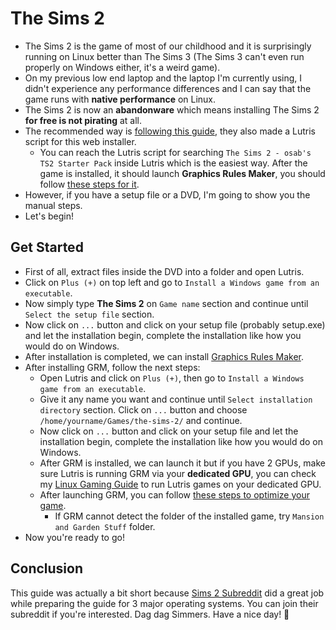 # The Sims 2
- The Sims 2 is the game of most of our childhood and it is surprisingly running on Linux better than The Sims 3 (The Sims 3 can't even run properly on Windows either, it's a weird game).
- On my previous low end laptop and the laptop I'm currently using, I didn't experience any performance differences and I can say that the game runs with **native performance** on Linux.
- The Sims 2 is now an **abandonware** which means installing The Sims 2 **for free is not pirating** at all.
- The recommended way is [following this guide](https://github.com/voicemxil/TS2-Starter-Pack/wiki/Linux-Specifc-Setup-Steps), they also made a Lutris script for this web installer.
  - You can reach the Lutris script for searching `The Sims 2 - osab's TS2 Starter Pack` inside Lutris which is the easiest way. After the game is installed, it should launch **Graphics Rules Maker**, you should follow [these steps for it](https://docs.google.com/document/d/1UT0HX3cO4xLft2KozGypU_N7ZcGQVr-54QD9asFsx5U/edit#heading=h.6jnaz4t6d3vx).
- However, if you have a setup file or a DVD, I'm going to show you the manual steps.
- Let's begin!
## Get Started
- First of all, extract files inside the DVD into a folder and open Lutris.
- Click on `Plus (+)` on top left and go to `Install a Windows game from an executable`.
- Now simply type **The Sims 2** on `Game name` section and continue until `Select the setup file` section.
- Now click on `...` button and click on your setup file (probably setup.exe) and let the installation begin, complete the installation like how you would do on Windows.
- After installation is completed, we can install [Graphics Rules Maker](https://www.simsnetwork.com/tools/graphics-rules-maker).
- After installing GRM, follow the next steps:
  - Open Lutris and click on `Plus (+)`, then go to `Install a Windows game from an executable`.
  - Give it any name you want and continue until `Select installation directory` section. Click on `...` button and choose `/home/yourname/Games/the-sims-2/` and continue.
  - Now click on `...` button and click on your setup file and let the installation begin, complete the installation like how you would do on Windows.
  - After GRM is installed, we can launch it but if you have 2 GPUs, make sure Lutris is running GRM via your **dedicated GPU**, you can check my [Linux Gaming Guide](https://github.com/cutiepenguins/Linux-Gaming-Guide/blob/main/Linux-Gaming-Guide.md#hybrid-graphics) to run Lutris games on your dedicated GPU.
  - After launching GRM, you can follow [these steps to optimize your game](https://docs.google.com/document/d/1UT0HX3cO4xLft2KozGypU_N7ZcGQVr-54QD9asFsx5U/edit#heading=h.6jnaz4t6d3vx).
    - If GRM cannot detect the folder of the installed game, try `Mansion and Garden Stuff` folder.
- Now you're ready to go!
## Conclusion
This guide was actually a bit short because [Sims 2 Subreddit](https://www.reddit.com/r/sims2/) did a great job while preparing the guide for 3 major operating systems. You can join their subreddit if you're interested. Dag dag Simmers. Have a nice day! 🐧
